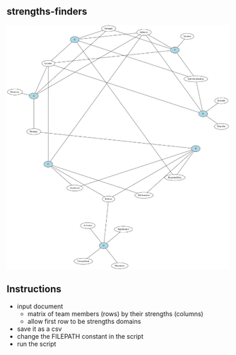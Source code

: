 strengths-finders
---

![example team graph](example/redacted_team_raw.csv.gv.png)

## Instructions
- input document
  - matrix of team members (rows) by their strengths (columns)
  - allow first row to be strengths domains
- save it as a csv
- change the FILEPATH constant in the script
- run the script
